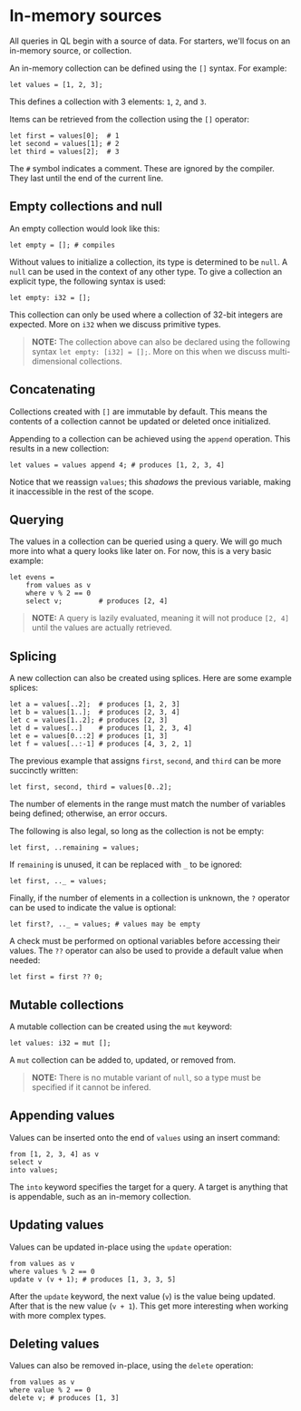 # In-memory sources
All queries in QL begin with a source of data. For starters, we'll focus on an in-memory source, or collection.

An in-memory collection can be defined using the `[]` syntax. For example:
```
let values = [1, 2, 3];
```

This defines a collection with 3 elements: `1`, `2`, and `3`.

Items can be retrieved from the collection using the `[]` operator:
```
let first = values[0];  # 1
let second = values[1]; # 2
let third = values[2];  # 3  
```

The `#` symbol indicates a comment. These are ignored by the compiler. They last until the end of the current line.

## Empty collections and null
An empty collection would look like this:
```
let empty = []; # compiles
```

Without values to initialize a collection, its type is determined to be `null`. A `null` can be used in the context of any other type. To give a collection an explicit type, the following syntax is used:
```
let empty: i32 = [];
```

This collection can only be used where a collection of 32-bit integers are expected. More on `i32` when we discuss primitive types. 

> **NOTE:** The collection above can also be declared using the following syntax `let empty: [i32] = [];`. More on this when we discuss multi-dimensional collections.

## Concatenating
Collections created with `[]` are immutable by default. This means the contents of a collection cannot be updated or deleted once initialized.

Appending to a collection can be achieved using the `append` operation. This results in a new collection:
```
let values = values append 4; # produces [1, 2, 3, 4]
```

Notice that we reassign `values`; this *shadows* the previous variable, making it inaccessible in the rest of the scope.

## Querying
The values in a collection can be queried using a query. We will go much more into what a query looks like later on. For now, this is a very basic example:
```
let evens = 
    from values as v
    where v % 2 == 0
    select v;         # produces [2, 4] 
```

> **NOTE:** A query is lazily evaluated, meaning it will not produce `[2, 4]` until the values are actually retrieved.

## Splicing
A new collection can also be created using splices. Here are some example splices:
```
let a = values[..2];  # produces [1, 2, 3]
let b = values[1..];  # produces [2, 3, 4]
let c = values[1..2]; # produces [2, 3]
let d = values[..]    # produces [1, 2, 3, 4]
let e = values[0..:2] # produces [1, 3]
let f = values[..:-1] # produces [4, 3, 2, 1]
```

The previous example that assigns `first`, `second`, and `third` can be more succinctly written:
```
let first, second, third = values[0..2];
```

The number of elements in the range must match the number of variables being defined; otherwise, an error occurs.

The following is also legal, so long as the collection is not be empty:
```
let first, ..remaining = values;
```

If `remaining` is unused, it can be replaced with `_` to be ignored:
```
let first, .._ = values;
```

Finally, if the number of elements in a collection is unknown, the `?` operator can be used to indicate the value is optional:
```
let first?, .._ = values; # values may be empty
```

A check must be performed on optional variables before accessing their values. The `??` operator can also be used to provide a default value when needed:
```
let first = first ?? 0;
``` 

## Mutable collections
A mutable collection can be created using the `mut` keyword:
```
let values: i32 = mut [];
```

A `mut` collection can be added to, updated, or removed from. 

> **NOTE:** There is no mutable variant of `null`, so a type must be specified if it cannot be infered.

## Appending values
Values can be inserted onto the end of `values` using an insert command:
```
from [1, 2, 3, 4] as v
select v
into values;
```

The `into` keyword specifies the target for a query. A target is anything that is appendable, such as an in-memory collection.

## Updating values
Values can be updated in-place using the `update` operation:
```
from values as v
where values % 2 == 0
update v (v + 1); # produces [1, 3, 3, 5]
```

After the `update` keyword, the next value (`v`) is the value being updated. After that is the new value (`v + 1`). This get more interesting when working with more complex types.

## Deleting values
Values can also be removed in-place, using the `delete` operation:
```
from values as v
where value % 2 == 0
delete v; # produces [1, 3]
```